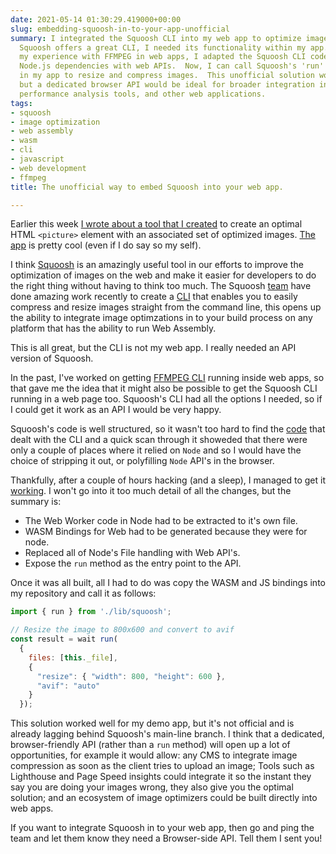 ```yaml
---
date: 2021-05-14 01:30:29.419000+00:00
slug: embedding-squoosh-in-to-your-app-unofficial
summary: I integrated the Squoosh CLI into my web app to optimize images.  Although
  Squoosh offers a great CLI, I needed its functionality within my app.  Leveraging
  my experience with FFMPEG in web apps, I adapted the Squoosh CLI code, replacing
  Node.js dependencies with web APIs.  Now, I can call Squoosh's 'run' method directly
  in my app to resize and compress images.  This unofficial solution works for now,
  but a dedicated browser API would be ideal for broader integration in CMS platforms,
  performance analysis tools, and other web applications.
tags:
- squoosh
- image optimization
- web assembly
- wasm
- cli
- javascript
- web development
- ffmpeg
title: The unofficial way to embed Squoosh into your web app.

---
```


Earlier this week [I wrote about a tool that I created](/images-are-still-too-hard/) to create an optimal HTML `<picture>` element with an associated set of optimized images. [The app](https://just-gimme-an-img.vercel.app/) is pretty cool (even if I do say so my self).

I think [Squoosh](https://squoosh.app) is an amazingly useful tool in our efforts to improve the optimization of images on the web and make it easier for developers to do the right thing without having to think too much. The Squoosh [team](https://github.com/GoogleChromeLabs/squoosh/graphs/contributors) have done amazing work recently to create a [CLI](https://www.npmjs.com/package/@squoosh/cli) that enables you to easily compress and resize images straight from the command line, this opens up the ability to integrate image optimzations in to your build process on any platform that has the ability to run Web Assembly.

This is all great, but the CLI is not my web app. I really needed an API version of Squoosh.

In the past, I've worked on getting [FFMPEG CLI](/running-ffmpeg-with-wasm-in-a-web-worker/) running inside web apps, so that gave me the idea that it might also be possible to get the Squoosh CLI running in a web page too. Squoosh's CLI had all the options I needed, so if I could get it work as an API I would be very happy.

Squoosh's code is well structured, so it wasn't too hard to find the [code](https://github.com/GoogleChromeLabs/squoosh/tree/dev/cli) that dealt with the CLI and a quick scan through it showeded that there were only a couple of places where it relied on `Node` and so I would have the choice of stripping it out, or polyfilling `Node` API's in the browser.

Thankfully, after a couple of hours hacking (and a sleep), I managed to get it [working](https://github.com/PaulKinlan/squoosh/commit/b8aaa9785ab31c3a850422b170a0b814866ea2d5#diff-14c2529eb4498c5d1ffd6915d05bf58a91bdda796af59f41d480d11c099d0479). I won't go into it too much detail of all the changes, but the summary is:

- The Web Worker code in Node had to be extracted to it's own file.
- WASM Bindings for Web had to be generated because they were for node.
- Replaced all of Node's File handling with Web API's.
- Expose the `run` method as the entry point to the API.

Once it was all built, all I had to do was copy the WASM and JS bindings into my repository and call it as follows:

```JavaScript
import { run } from './lib/squoosh';

// Resize the image to 800x600 and convert to avif
const result = wait run(
  { 
    files: [this._file], 
    { 
      "resize": { "width": 800, "height": 600 }, 
      "avif": "auto" 
    }
  });
```

This solution worked well for my demo app, but it's not official and is already lagging behind Squoosh's main-line branch. I think that a dedicated, browser-friendly API (rather than a `run` method) will open up a lot of opportunities, for example it would allow: any CMS to integrate image compression as soon as the client tries to upload an image; Tools such as Lighthouse and Page Speed insights could integrate it so the instant they say you are doing your images wrong, they also give you the optimal solution; and an ecosystem of image optimizers could be built directly into web apps.

If you want to integrate Squoosh in to your web app, then go and ping the team and let them know they need a Browser-side API. Tell them I sent you!
